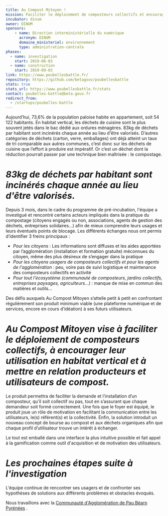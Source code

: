 ```yaml
---
title: Au Compost Mitoyen !
mission: Faciliter le déploiement de composteurs collectifs et encourager leur utilisation
incubator: dinum
owner: DINUM
sponsors: 
    - name: Direction interministérielle du numérique
      acronym: DINUM
      domaine_ministeriel: environnement
      type: administration-centrale
phases:
  - name: investigation
    start: 2019-06-03
  - name: construction
    start: 2019-09-03
link: https://www.poubellesbattle.fr/
repository: https://github.com/betagouv/poubellesbattle
stats: true
stats_url: https://www.poubellesbattle.fr/stats
contact: poubelles-battle@beta.gouv.fr
redirect_from:
  - /startups/poubelles-battle
---
```


Aujourd’hui, 73,6% de la population paloise habite en appartement, soit 54 122 habitants. 
En habitat vertical, les déchets de cuisine sont le plus souvent jetés dans le bac dédié aux ordures ménagères. 
83kg de déchets par habitant sont incinérés chaque année au lieu d'être valorisés. D’autres catégories de déchets (carton, verre, emballages) 
ont déjà atteint un taux de tri comparable aux autres communes, c’est donc sur les déchets de cuisine que l’effort à produire est impératif. 
Or c’est un déchet dont la réduction pourrait passer par une technique bien maîtrisée : le compostage.

_83kg de déchets par habitant sont incinérés chaque année au lieu d'être valorisés._
========================================================================

Depuis 3 mois, dans le cadre du programme de pré-incubation, l'équipe a investigué et rencontré certains acteurs impliqués dans la pratique du compostage (citoyens engagés ou non, associations, agents de gestion des déchets, entreprises solidaires…) afin de mieux comprendre leurs usages et leurs éventuels points de blocage. 
Les différents échanges nous ont permis d’identifier 3 freins principaux :

- *Pour les citoyens* : Les informations sont diffuses et les aides apportées par l’agglomération (installation et formation gratuite) méconnues du citoyen, même des plus désireux de s’engager dans la pratique
- *Pour les citoyens usagers de composteurs collectifs et pour les agents de l'agglomération* : peu, voire pas de suivi logistique et maintenance des composteurs collectifs en activité 
- *Pour tout l'écosystème (communauté de composteurs, jardins collectifs, entreprises paysages, agriculteurs…)* : manque de mise en commun des matières et outils...

Des défis auxquels Au Compost Mitoyen s’attelle petit à petit en confrontant régulièrement son produit minimum viable (une plateforme numérique et de services, encore en cours d’idéation) à ses futurs utilisateurs. 

_Au Compost Mitoyen vise à faciliter le déploiement de composteurs collectifs, à encourager leur utilisation en habitat vertical et à mettre en relation producteurs et utilisateurs de compost._
========================================================================

Le produit permettra de faciliter la demande et l’installation d’un composteur, qu’il soit collectif ou pas, tout en s’assurant que chaque demandeur soit formé correctement.
Une fois que le foyer est équipé, le produit joue un rôle de motivation en facilitant la communication entre les utilisateurs, le(s) référent(s) et la collectivité.
Enfin, la solution introduit un nouveau concept de bourse au compost et aux déchets organiques afin que chaque profil d’utilisateur trouve un intérêt à échanger.

Le tout est emballé dans une interface la plus intuitive possible et fait appel à la gamification comme outil d'acquisition et de motivation des utilisateurs.

_Les prochaines étapes suite à l'investigation_
========================================================================

L'équipe continue de rencontrer ses usagers et de confronter ses hypothèses de solutions aux différents problèmes et obstacles évoqués.


Nous travaillons avec la [Communauté d'Agglomération de Pau Béarn Pyrénées](https://www.pau.fr) .
